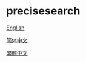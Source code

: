# precisesearch
[English](https://github.com/Doodlehimi/precisesearch/tree/master/en-gb)

[简体中文](https://github.com/Doodlehimi/precisesearch/tree/master/zh-hans)

[繁體中文](https://github.com/Doodlehimi/precisesearch/blob/master/tree/master/zh-hant)